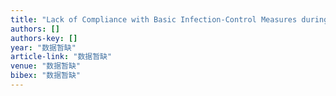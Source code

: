 ```yaml
---
title: "Lack of Compliance with Basic Infection-Control Measures during Cardiopulmonary Resuscitation–Are We Ready for Another Epidemic?: 445"
authors: []
authors-key: []
year: "数据暂缺"
article-link: "数据暂缺"
venue: "数据暂缺"
bibex: "数据暂缺"
---
```

